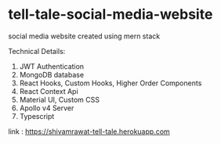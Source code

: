 # tell-tale-social-media-website
social media website created using mern stack

Technical Details:

1. JWT Authentication
2. MongoDB database
3. React Hooks, Custom Hooks, Higher Order Components
4. React Context Api
5. Material UI, Custom CSS
6. Apollo v4 Server
7. Typescript


link : https://shivamrawat-tell-tale.herokuapp.com
